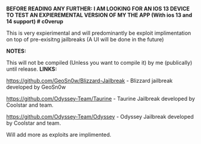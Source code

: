 **BEFORE READING ANY FURTHER: I AM LOOKING FOR AN IOS 13 DEVICE TO TEST AN EXPIEREMENTAL VERSION OF MY THE APP (With ios 13 and 14 support) # c0verup**

This is very expierimental and will predominantly be exploit implimentation on top of pre-exisitng jailbreaks (A UI will be done in the future)


**NOTES:**

This will not be compiled (Unless you want to compile it) by me (publically) until release.
**LINKS:**

https://github.com/GeoSn0w/Blizzard-Jailbreak - Blizzard jailbreak developed by GeoSn0w

https://github.com/Odyssey-Team/Taurine - Taurine Jailbreak developed by Coolstar and team.

https://github.com/Odyssey-Team/Odyssey - Odyssey Jailbreak developed by Coolstar and team.

Will add more as exploits are implimented.

